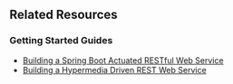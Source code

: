 ## Related Resources

### Getting Started Guides

* [Building a Spring Boot Actuated RESTful Web Service][gs-actuator-service]
* [Building a Hypermedia Driven REST Web Service][gs-rest-hateoas]

[gs-actuator-service]: /guides/gs/actuator-service/content
[gs-rest-hateoas]: /guides/gs/rest-hateoas/content
